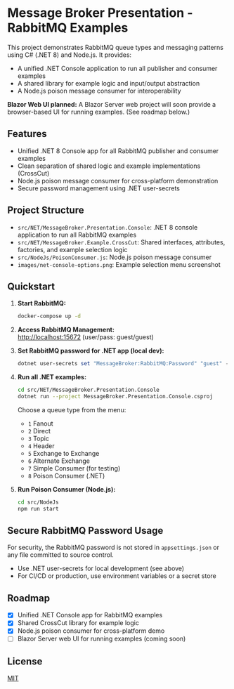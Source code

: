 
# Message Broker Presentation - RabbitMQ Examples

This project demonstrates RabbitMQ queue types and messaging patterns using C# (.NET 8) and Node.js. It provides:

- A unified .NET Console application to run all publisher and consumer examples
- A shared library for example logic and input/output abstraction
- A Node.js poison message consumer for interoperability

**Blazor Web UI planned:** A Blazor Server web project will soon provide a browser-based UI for running examples. (See roadmap below.)

## Features

- Unified .NET 8 Console app for all RabbitMQ publisher and consumer examples
- Clean separation of shared logic and example implementations (CrossCut)
- Node.js poison message consumer for cross-platform demonstration
- Secure password management using .NET user-secrets

## Project Structure

- `src/NET/MessageBroker.Presentation.Console`: .NET 8 console application to run all RabbitMQ examples
- `src/NET/MessageBroker.Example.CrossCut`: Shared interfaces, attributes, factories, and example selection logic
- `src/NodeJs/PoisonConsumer.js`: Node.js poison message consumer
- `images/net-console-options.png`: Example selection menu screenshot

## Quickstart

1. **Start RabbitMQ:**

   ```bash
   docker-compose up -d
   ```

2. **Access RabbitMQ Management:**  
   [http://localhost:15672](http://localhost:15672) (user/pass: guest/guest)

3. **Set RabbitMQ password for .NET app (local dev):**

   ```powershell
   dotnet user-secrets set "MessageBroker:RabbitMQ:Password" "guest" --project src/NET/MessageBroker.Presentation.Console/MessageBroker.Presentation.Console.csproj
   ```

4. **Run all .NET examples:**

   ```bash
   cd src/NET/MessageBroker.Presentation.Console
   dotnet run --project MessageBroker.Presentation.Console.csproj
   ```

   Choose a queue type from the menu:
   - `1` Fanout
   - `2` Direct
   - `3` Topic
   - `4` Header
   - `5` Exchange to Exchange
   - `6` Alternate Exchange
   - `7` Simple Consumer (for testing)
   - `8` Poison Consumer (.NET)

5. **Run Poison Consumer (Node.js):**

   ```bash
   cd src/NodeJs
   npm run start
   ```

## Secure RabbitMQ Password Usage

For security, the RabbitMQ password is not stored in `appsettings.json` or any file committed to source control.

- Use .NET user-secrets for local development (see above)
- For CI/CD or production, use environment variables or a secret store

## Roadmap

- [x] Unified .NET Console app for RabbitMQ examples
- [x] Shared CrossCut library for example logic
- [x] Node.js poison consumer for cross-platform demo
- [ ] Blazor Server web UI for running examples (coming soon)

## License

[MIT](https://choosealicense.com/licenses/mit/)